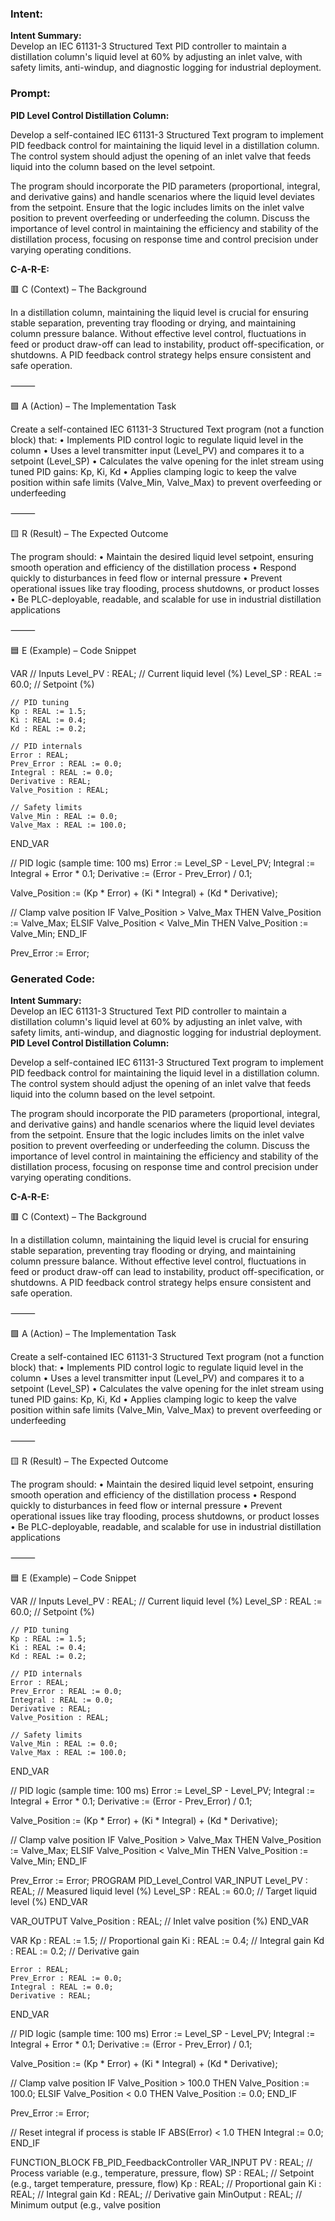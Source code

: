 ### Intent:
**Intent Summary:**  
Develop an IEC 61131-3 Structured Text PID controller to maintain a distillation column's liquid level at 60% by adjusting an inlet valve, with safety limits, anti-windup, and diagnostic logging for industrial deployment.

### Prompt:
**PID Level Control Distillation Column:**

Develop a self-contained IEC 61131-3 Structured Text program to implement PID feedback control for maintaining the liquid level in a distillation column. The control system should adjust the opening of an inlet valve that feeds liquid into the column based on the level setpoint.

The program should incorporate the PID parameters (proportional, integral, and derivative gains) and handle scenarios where the liquid level deviates from the setpoint. Ensure that the logic includes limits on the inlet valve position to prevent overfeeding or underfeeding the column. Discuss the importance of level control in maintaining the efficiency and stability of the distillation process, focusing on response time and control precision under varying operating conditions.

**C-A-R-E:**

🟥 C (Context) – The Background

In a distillation column, maintaining the liquid level is crucial for ensuring stable separation, preventing tray flooding or drying, and maintaining column pressure balance. Without effective level control, fluctuations in feed or product draw-off can lead to instability, product off-specification, or shutdowns. A PID feedback control strategy helps ensure consistent and safe operation.

⸻

🟩 A (Action) – The Implementation Task

Create a self-contained IEC 61131-3 Structured Text program (not a function block) that:
	•	Implements PID control logic to regulate liquid level in the column
	•	Uses a level transmitter input (Level_PV) and compares it to a setpoint (Level_SP)
	•	Calculates the valve opening for the inlet stream using tuned PID gains: Kp, Ki, Kd
	•	Applies clamping logic to keep the valve position within safe limits (Valve_Min, Valve_Max) to prevent overfeeding or underfeeding

⸻

🟨 R (Result) – The Expected Outcome

The program should:
	•	Maintain the desired liquid level setpoint, ensuring smooth operation and efficiency of the distillation process
	•	Respond quickly to disturbances in feed flow or internal pressure
	•	Prevent operational issues like tray flooding, process shutdowns, or product losses
	•	Be PLC-deployable, readable, and scalable for use in industrial distillation applications

⸻

🟦 E (Example) – Code Snippet

VAR
    // Inputs
    Level_PV : REAL;                      // Current liquid level (%)
    Level_SP : REAL := 60.0;              // Setpoint (%)

    // PID tuning
    Kp : REAL := 1.5;
    Ki : REAL := 0.4;
    Kd : REAL := 0.2;

    // PID internals
    Error : REAL;
    Prev_Error : REAL := 0.0;
    Integral : REAL := 0.0;
    Derivative : REAL;
    Valve_Position : REAL;

    // Safety limits
    Valve_Min : REAL := 0.0;
    Valve_Max : REAL := 100.0;
END_VAR

// PID logic (sample time: 100 ms)
Error := Level_SP - Level_PV;
Integral := Integral + Error * 0.1;
Derivative := (Error - Prev_Error) / 0.1;

Valve_Position := (Kp * Error) + (Ki * Integral) + (Kd * Derivative);

// Clamp valve position
IF Valve_Position > Valve_Max THEN
    Valve_Position := Valve_Max;
ELSIF Valve_Position < Valve_Min THEN
    Valve_Position := Valve_Min;
END_IF

Prev_Error := Error;

### Generated Code:
**Intent Summary:**  
Develop an IEC 61131-3 Structured Text PID controller to maintain a distillation column's liquid level at 60% by adjusting an inlet valve, with safety limits, anti-windup, and diagnostic logging for industrial deployment.
**PID Level Control Distillation Column:**

Develop a self-contained IEC 61131-3 Structured Text program to implement PID feedback control for maintaining the liquid level in a distillation column. The control system should adjust the opening of an inlet valve that feeds liquid into the column based on the level setpoint.

The program should incorporate the PID parameters (proportional, integral, and derivative gains) and handle scenarios where the liquid level deviates from the setpoint. Ensure that the logic includes limits on the inlet valve position to prevent overfeeding or underfeeding the column. Discuss the importance of level control in maintaining the efficiency and stability of the distillation process, focusing on response time and control precision under varying operating conditions.

**C-A-R-E:**

🟥 C (Context) – The Background

In a distillation column, maintaining the liquid level is crucial for ensuring stable separation, preventing tray flooding or drying, and maintaining column pressure balance. Without effective level control, fluctuations in feed or product draw-off can lead to instability, product off-specification, or shutdowns. A PID feedback control strategy helps ensure consistent and safe operation.

⸻

🟩 A (Action) – The Implementation Task

Create a self-contained IEC 61131-3 Structured Text program (not a function block) that:
	•	Implements PID control logic to regulate liquid level in the column
	•	Uses a level transmitter input (Level_PV) and compares it to a setpoint (Level_SP)
	•	Calculates the valve opening for the inlet stream using tuned PID gains: Kp, Ki, Kd
	•	Applies clamping logic to keep the valve position within safe limits (Valve_Min, Valve_Max) to prevent overfeeding or underfeeding

⸻

🟨 R (Result) – The Expected Outcome

The program should:
	•	Maintain the desired liquid level setpoint, ensuring smooth operation and efficiency of the distillation process
	•	Respond quickly to disturbances in feed flow or internal pressure
	•	Prevent operational issues like tray flooding, process shutdowns, or product losses
	•	Be PLC-deployable, readable, and scalable for use in industrial distillation applications

⸻

🟦 E (Example) – Code Snippet

VAR
    // Inputs
    Level_PV : REAL;                      // Current liquid level (%)
    Level_SP : REAL := 60.0;              // Setpoint (%)

    // PID tuning
    Kp : REAL := 1.5;
    Ki : REAL := 0.4;
    Kd : REAL := 0.2;

    // PID internals
    Error : REAL;
    Prev_Error : REAL := 0.0;
    Integral : REAL := 0.0;
    Derivative : REAL;
    Valve_Position : REAL;

    // Safety limits
    Valve_Min : REAL := 0.0;
    Valve_Max : REAL := 100.0;
END_VAR

// PID logic (sample time: 100 ms)
Error := Level_SP - Level_PV;
Integral := Integral + Error * 0.1;
Derivative := (Error - Prev_Error) / 0.1;

Valve_Position := (Kp * Error) + (Ki * Integral) + (Kd * Derivative);

// Clamp valve position
IF Valve_Position > Valve_Max THEN
    Valve_Position := Valve_Max;
ELSIF Valve_Position < Valve_Min THEN
    Valve_Position := Valve_Min;
END_IF

Prev_Error := Error;
PROGRAM PID_Level_Control
VAR_INPUT
    Level_PV : REAL; // Measured liquid level (%)
    Level_SP : REAL := 60.0; // Target liquid level (%)
END_VAR

VAR_OUTPUT
    Valve_Position : REAL; // Inlet valve position (%)
END_VAR

VAR
    Kp : REAL := 1.5; // Proportional gain
    Ki : REAL := 0.4; // Integral gain
    Kd : REAL := 0.2; // Derivative gain

    Error : REAL;
    Prev_Error : REAL := 0.0;
    Integral : REAL := 0.0;
    Derivative : REAL;
END_VAR

// PID logic (sample time: 100 ms)
Error := Level_SP - Level_PV;
Integral := Integral + Error * 0.1;
Derivative := (Error - Prev_Error) / 0.1;

Valve_Position := (Kp * Error) + (Ki * Integral) + (Kd * Derivative);

// Clamp valve position
IF Valve_Position > 100.0 THEN
    Valve_Position := 100.0;
ELSIF Valve_Position < 0.0 THEN
    Valve_Position := 0.0;
END_IF

Prev_Error := Error;

// Reset integral if process is stable
IF ABS(Error) < 1.0 THEN
    Integral := 0.0;
END_IF


FUNCTION_BLOCK FB_PID_FeedbackController
VAR_INPUT
    PV : REAL; // Process variable (e.g., temperature, pressure, flow)
    SP : REAL; // Setpoint (e.g., target temperature, pressure, flow)
    Kp : REAL; // Proportional gain
    Ki : REAL; // Integral gain
    Kd : REAL; // Derivative gain
    MinOutput : REAL; // Minimum output (e.g., valve position
